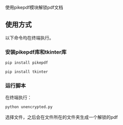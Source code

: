 使用pikepdf模块解锁pdf文档

## 使用方式

以下命令均在终端执行。

### 安装pikepdf库和tkinter库

```bash
pip install pikepdf
```
```bash
pip install tkinter
```

### 运行脚本

在终端执行：

```bash
python unencrypted.py
```

选择文件，之后会在文件所在的文件夹生成一个解锁的pdf

